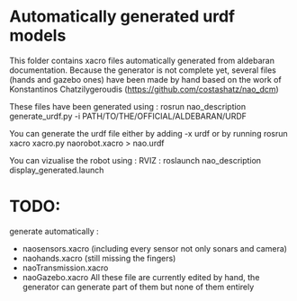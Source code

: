 Automatically generated urdf models
====================================

This folder contains xacro files automatically generated from aldebaran documentation. 
Because the generator is not complete yet, several files (hands and gazebo ones) have been made by hand based on the work of Konstantinos Chatzilygeroudis (https://github.com/costashatz/nao_dcm)

These files have been generated using : 
rosrun nao_description generate_urdf.py -i PATH/TO/THE/OFFICIAL/ALDEBARAN/URDF

You can generate the urdf file either by adding -x urdf or by running rosrun xacro xacro.py naorobot.xacro > nao.urdf

You can vizualise the robot using : 
    RVIZ : roslaunch nao_description display_generated.launch

TODO:
=====

generate automatically :
- naosensors.xacro (including every sensor not only sonars and camera)
- naohands.xacro (still missing the fingers)
- naoTransmission.xacro
- naoGazebo.xacro
All these file are currently edited by hand, the generator can generate part of them but none of them entirely 
